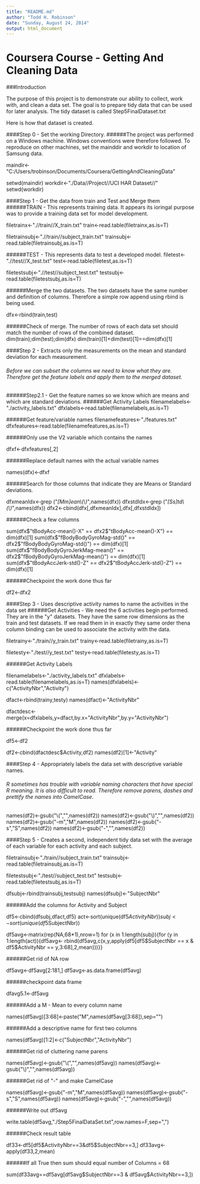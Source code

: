 ```yaml
---
title: "README.md"
author: "Todd H. Robinson"
date: "Sunday, August 24, 2014"
output: html_document
---
```

Coursera Course - Getting And Cleaning Data
======================

###Introduction

The purpose of this project is to demonstrate our ability to collect, work with, and clean a data set. 
The goal is to prepare tidy data that can be used for later analysis. 
The tidy dataset is called Step5FinalDataset.txt

Here is how that dataset is created.
  
####Step 0 - Set the working Directory.
######The project was performed on a Windows machine. Windows conventions were therefore followed. To reproduce on other machines, set the mainddir and workdir to location of Samsung data.

maindir<-"C:/Users/trobinson/Documents/Coursera/GettingAndCleaningData"

setwd(maindir)
workdir<-"./Data//Project//UCI HAR Dataset//"
setwd(workdir)

####Step 1 - Get the data from train and Test and Merge them
######TRAIN - This represents training data. It appears its ioringal purpose was to provide a training data set for model development.

filetrainx<-".//train//X_train.txt"
train<-read.table(filetrainx,as.is=T)

filetrainsubj<-".//train//subject_train.txt"
trainsubj<-read.table(filetrainsubj,as.is=T)

######TEST - This represents data to test a developed model.
filetest<-".//test//X_test.txt"
test<-read.table(filetest,as.is=T)

filetestsubj<-".//test//subject_test.txt"
testsubj<-read.table(filetestsubj,as.is=T)

######Merge the two datasets. The two datasets have the same number and definition of columns. Therefore a simple row append using rbind is being used.

dfx<-rbind(train,test)

######Check of merge. The number of rows of each data set should match the number of rows of the combined dataset.
dim(train);dim(test);dim(dfx)
dim(train)[1]+dim(test)[1]==dim(dfx)[1]

####Step 2 - Extracts only the measurements on the mean and standard deviation for each measurement.
###### Before we can subset the columns we need to know what they are. Therefore get the feature labels and apply them to the merged dataset.
######Step2.1 - Get the feature names so we know which are means and which are standard deviations. 
######Get Activity Labels
filenamelabels<-"./activity_labels.txt"
dfxlabels<-read.table(filenamelabels,as.is=T)

######Get feature/variable names
filenamefeatures<-"./features.txt"
dfxfeatures<-read.table(filenamefeatures,as.is=T)

######Only use the V2 variable which contains the names

dfxf<-dfxfeatures[,2]

######Replace default names with the actual variable names

names(dfx)<-dfxf

######Search for those columns that indicate they are Means or Standard deviations. 

dfxmeanIdx<-grep ("*[Mm]ean\\(\\)*",names(dfx))
dfxstdIdx<-grep ("*[Ss]td\\(\\)*",names(dfx))
dfx2<-cbind(dfx[,dfxmeanIdx],dfx[,dfxstdIdx])

######Check a few columns

sum(dfx$"tBodyAcc-mean()-X" == dfx2$"tBodyAcc-mean()-X") == dim(dfx)[1]
sum(dfx$"fBodyBodyGyroMag-std()" == dfx2$"fBodyBodyGyroMag-std()") == dim(dfx)[1]
sum(dfx$"fBodyBodyGyroJerkMag-mean()" == dfx2$"fBodyBodyGyroJerkMag-mean()") == dim(dfx)[1]
sum(dfx$"tBodyAccJerk-std()-Z" == dfx2$"tBodyAccJerk-std()-Z") == dim(dfx)[1]

######Checkpoint the work done thus far

df2<-dfx2

####Step 3 - Uses descriptive activity names to name the activities in the data set
######Get Activities - We need the 6 activities begin performed. They are in the "y" datasets. They have the same row dimensions as the train and test datasets. If we read them in in exactly they same order thena column binding can be used to associate the activity with the data.

filetrainy<-"./train//y_train.txt"
trainy<-read.table(filetrainy,as.is=T)

filetesty<-"./test//y_test.txt"
testy<-read.table(filetesty,as.is=T)

######Get Activity Labels

filenamelabels<-"./activity_labels.txt"
dfxlabels<-read.table(filenamelabels,as.is=T)
names(dfxlabels)<-c("ActivityNbr","Activity")

dfact<-rbind(trainy,testy)
names(dfact)<-"ActivityNbr"

dfactdesc<-merge(x=dfxlabels,y=dfact,by.x="ActivityNbr",by.y="ActivityNbr")

######Checkpoint the work done thus far

df5<-df2

df2<-cbind(dfactdesc$Activity,df2)
names(df2)[1]<-"Activity"

####Step 4 - Appropriately labels the data set with descriptive variable names. 
###### R sometimes has trouble with variable naming characters that have special R meaning. It is also difficult to read. Therefore remove parens, dashes and prettify the names into CamelCase.

names(df2)<-gsub("\\(","",names(df2))
names(df2)<-gsub("\\)","",names(df2))
names(df2)<-gsub("-m","M",names(df2))
names(df2)<-gsub("-s","S",names(df2))
names(df2)<-gsub("-","",names(df2))

####Step 5 - Creates a second, independent tidy data set with the average of each variable for each activity and each subject. 

filetrainsubj<-"./train//subject_train.txt"
trainsubj<-read.table(filetrainsubj,as.is=T)

filetestsubj<-"./test//subject_test.txt"
testsubj<-read.table(filetestsubj,as.is=T)

dfsubj<-rbind(trainsubj,testsubj)
names(dfsubj)<-"SubjectNbr"

######Add the columns for Activity and Subject

df5<-cbind(dfsubj,dfact,df5)
act<-sort(unique(df5$ActivityNbr))
subj<-sort(unique(df5$SubjectNbr))

df5avg<-matrix(rep(NA,68*1),nrow=1)
for (x in 1:length(subj)){for (y in 1:length(act)){df5avg<- rbind(df5avg,c(x,y,apply(df5[df5$SubjectNbr == x & df5$ActivityNbr == y,3:68],2,mean)))}}

######Get rid of NA row

df5avg<-df5avg[2:181,] 
df5avg<-as.data.frame(df5avg)

######checkpoint data frame

dfavg5.1<-df5avg

######Add a M - Mean to every column name

names(df5avg)[3:68]<-paste("M",names(df5avg[3:68]),sep="")

######Add a descriptive name for first two columns

names(df5avg)[1:2]<-c("SubjectNbr","ActivityNbr")

######Get rid of cluttering name parens

names(df5avg)<-gsub("\\(","",names(df5avg))
names(df5avg)<-gsub("\\)","",names(df5avg))

######Get rid of "-" and make CamelCase

names(df5avg)<-gsub("-m","M",names(df5avg))
names(df5avg)<-gsub("-s","S",names(df5avg))
names(df5avg)<-gsub("-","",names(df5avg))

######Write out df5avg 

write.table(df5avg,"./Step5FinalDataSet.txt",row.names=F,sep=",")

######Check result table

df33<-df5[df5$ActivityNbr==3&df5$SubjectNbr==3,]
df33avg<-apply(df33,2,mean)

######If all True then sum should equal number of Columns = 68

sum(df33avg==df5avg[df5avg$SubjectNbr==3 & df5avg$ActivityNbr==3,])